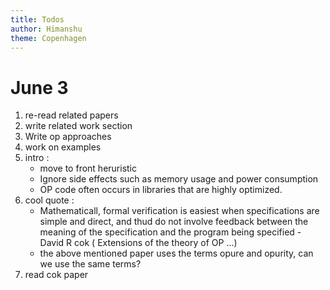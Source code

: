 ```yaml
---
title: Todos
author: Himanshu
theme: Copenhagen
---
```


# June 3
1. re-read related papers
2. write related work section
3. Write op approaches
4. work on examples
5. intro :
   * move to front heruristic
   * Ignore side effects such as memory usage and power consumption
   * OP code often occurs in libraries that are highly optimized.
6. cool quote :
   * Mathematicall, formal verification is easiest when specifications
   are simple and direct, and thud do not involve feedback between the
   meaning of the specification and the program being specified -
   David R cok ( Extensions of the theory of OP ...)
   * the above mentioned paper uses the terms opure and opurity, can
   we use the same terms?
7. read cok paper